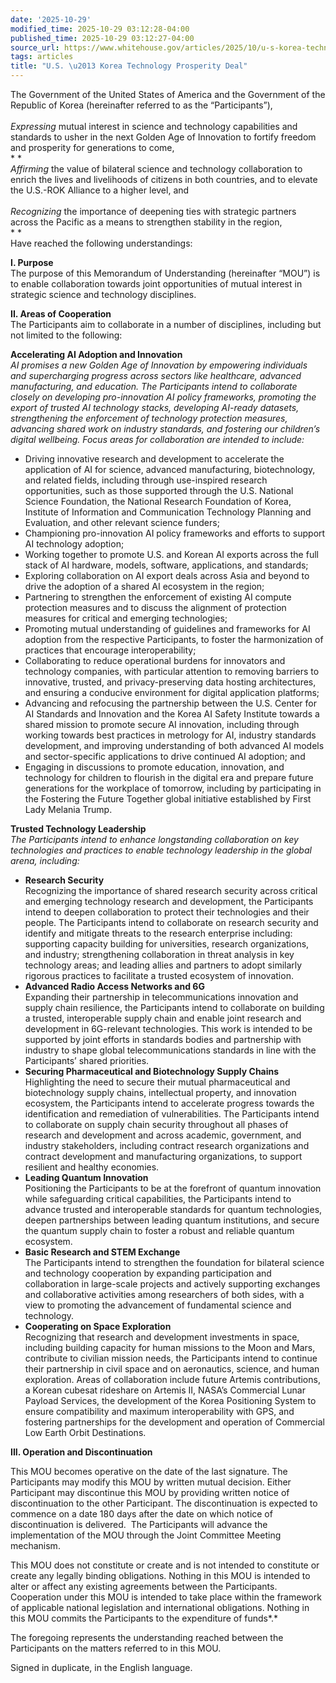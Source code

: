 ```yaml
---
date: '2025-10-29'
modified_time: 2025-10-29 03:12:28-04:00
published_time: 2025-10-29 03:12:27-04:00
source_url: https://www.whitehouse.gov/articles/2025/10/u-s-korea-technology-prosperity-deal/
tags: articles
title: "U.S. \u2013 Korea Technology Prosperity Deal"
---
```

 
The Government of the United States of America and the Government of the
Republic of Korea (hereinafter referred to as the “Participants”),  
   
*Expressing* mutual interest in science and technology capabilities and
standards to usher in the next Golden Age of Innovation to fortify
freedom and prosperity for generations to come,  
* *  
*Affirming* the value of bilateral science and technology collaboration
to enrich the lives and livelihoods of citizens in both countries, and
to elevate the U.S.-ROK Alliance to a higher level, and  
   
*Recognizing* the importance of deepening ties with strategic partners
across the Pacific as a means to strengthen stability in the region,  
* *  
Have reached the following understandings:  
  
**I. Purpose**  
The purpose of this Memorandum of Understanding (hereinafter “MOU”) is
to enable collaboration towards joint opportunities of mutual interest
in strategic science and technology disciplines.  
  
**II. Areas of Cooperation**  
The Participants aim to collaborate in a number of disciplines,
including but not limited to the following:  
  
**Accelerating AI Adoption and Innovation**  
*AI promises a new Golden Age of Innovation by empowering individuals
and supercharging progress across sectors like healthcare, advanced
manufacturing, and education. The Participants intend to collaborate
closely on developing pro-innovation AI policy frameworks, promoting the
export of trusted AI technology stacks, developing AI-ready datasets,
strengthening the enforcement of technology protection measures,
advancing shared work on industry standards, and fostering our
children’s digital wellbeing. Focus areas for collaboration are intended
to include:*

-   Driving innovative research and development to accelerate the
    application of AI for science, advanced manufacturing,
    biotechnology, and related fields, including through use-inspired
    research opportunities, such as those supported through the U.S.
    National Science Foundation, the National Research Foundation of
    Korea, Institute of Information and Communication Technology
    Planning and Evaluation, and other relevant science funders;
-   Championing pro-innovation AI policy frameworks and efforts to
    support AI technology adoption;
-   Working together to promote U.S. and Korean AI exports across the
    full stack of AI hardware, models, software, applications, and
    standards;
-   Exploring collaboration on AI export deals across Asia and beyond to
    drive the adoption of a shared AI ecosystem in the region;
-   Partnering to strengthen the enforcement of existing AI compute
    protection measures and to discuss the alignment of protection
    measures for critical and emerging technologies;
-   Promoting mutual understanding of guidelines and frameworks for AI
    adoption from the respective Participants, to foster the
    harmonization of practices that encourage interoperability;
-   Collaborating to reduce operational burdens for innovators and
    technology companies, with particular attention to removing barriers
    to innovative, trusted, and privacy-preserving data hosting
    architectures, and ensuring a conducive environment for digital
    application platforms;
-   Advancing and refocusing the partnership between the U.S. Center for
    AI Standards and Innovation and the Korea AI Safety Institute
    towards a shared mission to promote secure AI innovation, including
    through working towards best practices in metrology for AI, industry
    standards development, and improving understanding of both advanced
    AI models and sector-specific applications to drive continued AI
    adoption; and
-   Engaging in discussions to promote education, innovation, and
    technology for children to flourish in the digital era and prepare
    future generations for the workplace of tomorrow, including by
    participating in the Fostering the Future Together global initiative
    established by First Lady Melania Trump.

**Trusted Technology Leadership**  
*The Participants intend to enhance longstanding collaboration on key
technologies and practices to enable technology leadership in the global
arena, including:*

-   **Research Security**  
    Recognizing the importance of shared research security across
    critical and emerging technology research and development, the
    Participants intend to deepen collaboration to protect their
    technologies and their people. The Participants intend to
    collaborate on research security and identify and mitigate threats
    to the research enterprise including: supporting capacity building
    for universities, research organizations, and industry;
    strengthening collaboration in threat analysis in key technology
    areas; and leading allies and partners to adopt similarly rigorous
    practices to facilitate a trusted ecosystem of innovation.
-   **Advanced Radio Access Networks and 6G**  
    Expanding their partnership in telecommunications innovation and
    supply chain resilience, the Participants intend to collaborate on
    building a trusted, interoperable supply chain and enable joint
    research and development in 6G-relevant technologies. This work is
    intended to be supported by joint efforts in standards bodies and
    partnership with industry to shape global telecommunications
    standards in line with the Participants’ shared priorities.
-   **Securing Pharmaceutical and Biotechnology Supply Chains**  
    Highlighting the need to secure their mutual pharmaceutical and
    biotechnology supply chains, intellectual property, and innovation
    ecosystem, the Participants intend to accelerate progress towards
    the identification and remediation of vulnerabilities. The
    Participants intend to collaborate on supply chain security
    throughout all phases of research and development and across
    academic, government, and industry stakeholders, including contract
    research organizations and contract development and manufacturing
    organizations, to support resilient and healthy economies.
-   **Leading Quantum Innovation**  
    Positioning the Participants to be at the forefront of quantum
    innovation while safeguarding critical capabilities, the
    Participants intend to advance trusted and interoperable standards
    for quantum technologies, deepen partnerships between leading
    quantum institutions, and secure the quantum supply chain to foster
    a robust and reliable quantum ecosystem.
-   **Basic Research and STEM Exchange**  
    The Participants intend to strengthen the foundation for bilateral
    science and technology cooperation by expanding participation and
    collaboration in large-scale projects and actively supporting
    exchanges and collaborative activities among researchers of both
    sides, with a view to promoting the advancement of fundamental
    science and technology.
-   **Cooperating on Space Exploration**  
    Recognizing that research and development investments in space,
    including building capacity for human missions to the Moon and Mars,
    contribute to civilian mission needs, the Participants intend to
    continue their partnership in civil space and on aeronautics,
    science, and human exploration. Areas of collaboration include
    future Artemis contributions, a Korean cubesat rideshare on Artemis
    II, NASA’s Commercial Lunar Payload Services, the development of the
    Korea Positioning System to ensure compatibility and maximum
    interoperability with GPS, and fostering partnerships for the
    development and operation of Commercial Low Earth Orbit
    Destinations.

**III. Operation and Discontinuation**

This MOU becomes operative on the date of the last signature. The
Participants may modify this MOU by written mutual decision. Either
Participant may discontinue this MOU by providing written notice of
discontinuation to the other Participant. The discontinuation is
expected to commence on a date 180 days after the date on which notice
of discontinuation is delivered.  The Participants will advance the
implementation of the MOU through the Joint Committee Meeting mechanism.

This MOU does not constitute or create and is not intended to constitute
or create any legally binding obligations. Nothing in this MOU is
intended to alter or affect any existing agreements between the
Participants. Cooperation under this MOU is intended to take place
within the framework of applicable national legislation and
international obligations. Nothing in this MOU commits the Participants
to the expenditure of funds*.*

The foregoing represents the understanding reached between the
Participants on the matters referred to in this MOU.

Signed in duplicate, in the English language.
